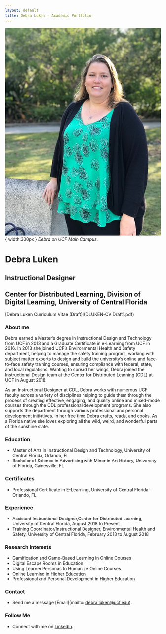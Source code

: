 ```yaml
---
layout: default
title: Debra Luken - Academic Portfolio
---
```

![Debra Luken on UCF Main Campus](professional-bio.JPG){ width:300px }
*Debra on UCF Main Campus.*

# Debra Luken

## Instructional Designer
## Center for Distributed Learning, Division of Digital Learning, University of Central Florida  
[Debra Luken Curriculum Vitae (Draft)](DLUKEN-CV Draft1.pdf)

### About me
Debra earned a Master’s degree in Instructional Design and Technology from UCF in 2013 and a Graduate Certificate in e-Learning from UCF in 2016. In 2013 she joined  UCF’s Environmental Health and Safety department, helping to manage the safety training program, working with subject matter experts to design and build the university’s online and face-to-face safety training courses, ensuring compliance with federal, state, and local regulations. Wanting to spread her wings, Debra joined the Instructional Design team at the Center for Distributed Learning (CDL) at UCF in August 2018.

As an Instructional Designer at CDL, Debra works with numerous UCF faculty across a variety of disciplines helping to guide them through the process of creating effective, engaging, and quality online and mixed-mode courses through the CDL professional development programs. She also supports the department through various professional and personal development initiatives.
In  her free time Debra crafts, reads, and cooks. As a Florida native she loves exploring all the wild, weird, and wonderful parts of the sunshine state.

### Education

- Master of Arts in Instructional Design and Technology, University of Central Florida, Orlando, FL  
- Bachelor of Science in Advertising with Minor in Art History, University of Florida, Gainesville, FL

### Certificates
- Professional Certificate in E-Learning, University of Central Florida – Orlando, FL

### Experience

- Assistant Instructional Designer,Center for Distributed Learning, University of Central Florida, August 2018 to Present
- Training Coordinator/Instructional Designer, Environmental Health and Safety, University of Central Florida, February 2013 to August 2018
  
### Research Interests
- Gamification and Game-Based Learning in Online Courses
- Digital Escape Rooms in Education
- Using Learner Personas to Humanize Online Courses
- Online Learning in Higher Education
- Professional and Personal Development in Higher Education




### Contact
- Send me a message [Email](mailto: debra.luken@ucf.edu).

### Follow Me

- Connect with me on [LinkedIn](https://www.linkedin.com/in/debra-luken).



